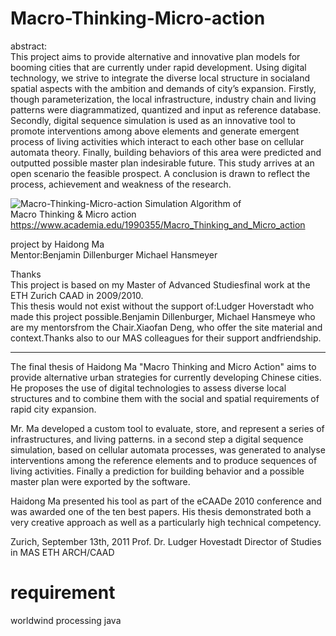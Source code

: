 Macro-Thinking-Micro-action
===========================

abstract:  
This project aims to provide alternative and innovative plan models for booming cities that are currently under rapid development. Using digital technology, we strive to integrate the diverse local structure in socialand spatial aspects with the ambition and demands of city’s expansion. Firstly, though parameterization, the local infrastructure, industry chain and living patterns were diagrammatized, quantized and input as reference database. Secondly, digital sequence simulation is used as an innovative tool to promote interventions among above elements and generate emergent process of living activities which interact to each other base on cellular automata theory. Finally, building behaviors of this area were predicted and outputted possible master plan indesirable future. This study arrives at an open scenario the feasible prospect. A conclusion is drawn to reflect the process, achievement and weakness of the research.

![Macro-Thinking-Micro-action](http://www.ikuku.cn/wp-content/uploads/user/u1497/POST/p231310/1428665217240832-818x858.jpg) 
Simulation Algorithm of   
Macro Thinking & Micro action  
https://www.academia.edu/1990355/Macro_Thinking_and_Micro_action 


project by Haidong Ma  
Mentor:Benjamin Dillenburger Michael Hansmeyer  

Thanks  
This project is based on my Master of Advanced Studiesfinal work at the ETH Zurich CAAD in 2009/2010.   
This thesis would not exist without the support of:Ludger Hoverstadt who made this project possible.Benjamin Dillenburger, Michael Hansmeye who are my mentorsfrom the Chair.Xiaofan Deng, who offer the site material and context.Thanks also to our MAS colleagues for their support andfriendship.


-------


The final thesis of Haidong Ma "Macro Thinking and Micro Action" aims to provide alternative urban strategies for currently developing Chinese cities. He proposes the use of digital technologies to assess diverse local structures and to combine them with the social and spatial requirements of rapid city expansion.

Mr. Ma developed a custom tool to evaluate, store, and represent a series of infrastructures, and living patterns. in a second step a digital sequence simulation, based on cellular automata processes, was generated to analyse interventions among the reference elements and to produce sequences of living activities. Finally a prediction for building behavior and a possible master plan were exported by the software.

Haidong Ma presented his tool as part of the eCAADe 2010 conference and was awarded one of the ten best papers. His thesis demonstrated both a very creative approach as well as a particularly high technical competency.

Zurich, September 13th, 2011
Prof. Dr. Ludger Hovestadt
Director of Studies in MAS ETH ARCH/CAAD


requirement
==============

worldwind  processing  java  
